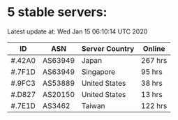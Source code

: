 # 5 stable servers:

Latest update at: Wed Jan 15 06:10:14 UTC 2020

| ID | ASN | Server Country | Online |
| -- | --- | -------------- | ------ |
| #.42A0 | AS63949 | Japan | 267 hrs |
| #.7F1D | AS63949 | Singapore | 95 hrs |
| #.9FC3 | AS53889 | United States | 38 hrs |
| #.D827 | AS20150 | United States | 13 hrs |
| #.7E1D | AS3462 | Taiwan | 122 hrs |

